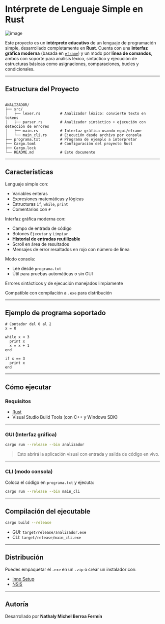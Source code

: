 # Intérprete de Lenguaje Simple en Rust

![image](https://github.com/user-attachments/assets/d2801837-0ef8-4b0f-bcc2-b03c5e38e2e0)

Este proyecto es un **intérprete educativo** de un lenguaje de programación simple, desarrollado completamente en **Rust**. Cuenta con una **interfaz gráfica moderna** (basada en [`eframe`](https://github.com/emilk/egui/tree/master/crates/eframe)) y un modo por **línea de comandos**, ambos con soporte para análisis léxico, sintáctico y ejecución de estructuras básicas como asignaciones, comparaciones, bucles y condicionales.

---

## Estructura del Proyecto

```

ANALIZADOR/
├── src/
│   ├── lexer.rs         # Analizador léxico: convierte texto en tokens
│   ├── parser.rs        # Analizador sintáctico + ejecución con detección de errores
│   ├── main.rs          # Interfaz gráfica usando egui/eframe
│   └── main_cli.rs      # Ejecución desde archivo por consola
├── programa.txt         # Programa de ejemplo a interpretar
├── Cargo.toml           # Configuración del proyecto Rust
├── Cargo.lock
└── README.md            # Este documento

````

---

## Características

Lenguaje simple con:

- Variables enteras
- Expresiones matemáticas y lógicas
- Estructuras `if`, `while`, `print`
- Comentarios con `#`

Interfaz gráfica moderna con:

- Campo de entrada de código
- Botones `Ejecutar` y `Limpiar`
- **Historial de entradas reutilizable**
- Scroll en área de resultados
- Mensajes de error resaltados en rojo con número de línea

Modo consola:

- Lee desde `programa.txt`
- Útil para pruebas automáticas o sin GUI

Errores sintácticos y de ejecución manejados limpiamente

Compatible con compilación a `.exe` para distribución

---

## Ejemplo de programa soportado

```text
# Contador del 0 al 2
x = 0

while x < 3
  print x
  x = x + 1
end

if x == 3
  print x
end
````

---

## Cómo ejecutar

### Requisitos

* [Rust](https://rustup.rs)
* Visual Studio Build Tools (con C++ y Windows SDK)

---

### GUI (Interfaz gráfica)

```bash
cargo run --release --bin analizador
```

> Esto abrirá la aplicación visual con entrada y salida de código en vivo.

---

### CLI (modo consola)

Coloca el código en `programa.txt` y ejecuta:

```bash
cargo run --release --bin main_cli
```

---

## Compilación del ejecutable

```bash
cargo build --release
```

* GUI: `target/release/analizador.exe`
* CLI: `target/release/main_cli.exe`

---

## Distribución

Puedes empaquetar el `.exe` en un `.zip` o crear un instalador con:

* [Inno Setup](https://jrsoftware.org/isinfo.php)
* [NSIS](https://nsis.sourceforge.io/)

---

## Autoría

Desarrollado por **Nathaly Michel Berroa Fermín**
